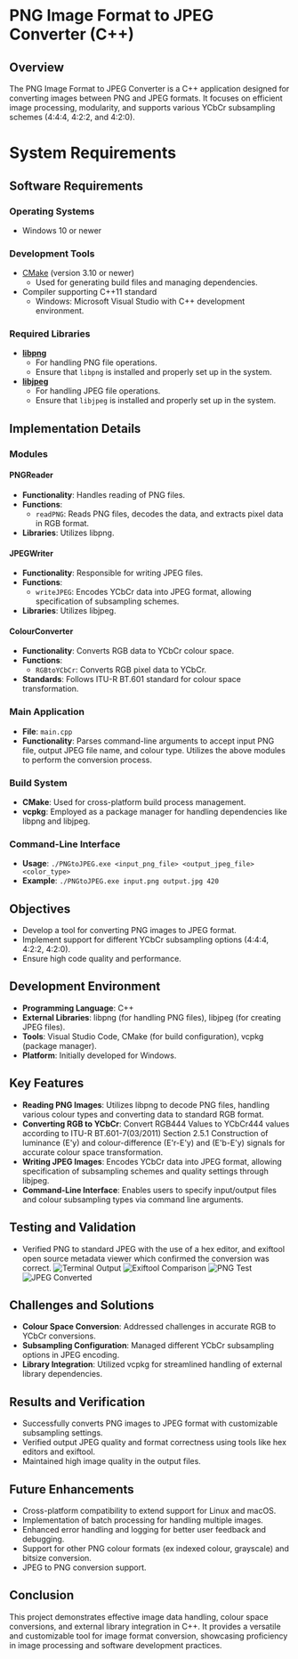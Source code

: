 # PNG Image Format to JPEG Converter (C++)

## Overview
The PNG Image Format to JPEG Converter is a C++ application designed for converting images between PNG and JPEG formats. It focuses on efficient image processing, modularity, and supports various YCbCr subsampling schemes (4:4:4, 4:2:2, and 4:2:0).

# System Requirements

## Software Requirements

### Operating Systems
- Windows 10 or newer

### Development Tools
- [CMake](https://cmake.org/download/) (version 3.10 or newer)
  - Used for generating build files and managing dependencies.
- Compiler supporting C++11 standard
  - Windows: Microsoft Visual Studio with C++ development environment.

### Required Libraries
- **[libpng](http://www.libpng.org/pub/png/libpng.html)**
  - For handling PNG file operations.
  - Ensure that `libpng` is installed and properly set up in the system.
- **[libjpeg](http://libjpeg.sourceforge.net/)**
  - For handling JPEG file operations.
  - Ensure that `libjpeg` is installed and properly set up in the system.

## Implementation Details

### Modules

#### PNGReader
- **Functionality**: Handles reading of PNG files.
- **Functions**:
  - `readPNG`: Reads PNG files, decodes the data, and extracts pixel data in RGB format.
- **Libraries**: Utilizes libpng.

#### JPEGWriter
- **Functionality**: Responsible for writing JPEG files.
- **Functions**:
  - `writeJPEG`: Encodes YCbCr data into JPEG format, allowing specification of subsampling schemes.
- **Libraries**: Utilizes libjpeg.

#### ColourConverter
- **Functionality**: Converts RGB data to YCbCr colour space.
- **Functions**:
  - `RGBtoYCbCr`: Converts RGB pixel data to YCbCr.
- **Standards**: Follows ITU-R BT.601 standard for colour space transformation.

### Main Application
- **File**: `main.cpp`
- **Functionality**: Parses command-line arguments to accept input PNG file, output JPEG file name, and colour type. Utilizes the above modules to perform the conversion process.

### Build System
- **CMake**: Used for cross-platform build process management.
- **vcpkg**: Employed as a package manager for handling dependencies like libpng and libjpeg.

### Command-Line Interface
- **Usage**: `./PNGtoJPEG.exe <input_png_file> <output_jpeg_file> <color_type>`
- **Example**: `./PNGtoJPEG.exe input.png output.jpg 420`

## Objectives
- Develop a tool for converting PNG images to JPEG format.
- Implement support for different YCbCr subsampling options (4:4:4, 4:2:2, 4:2:0).
- Ensure high code quality and performance.

## Development Environment
- **Programming Language**: C++
- **External Libraries**: libpng (for handling PNG files), libjpeg (for creating JPEG files).
- **Tools**: Visual Studio Code, CMake (for build configuration), vcpkg (package manager).
- **Platform**: Initially developed for Windows.

## Key Features
- **Reading PNG Images**: Utilizes libpng to decode PNG files, handling various colour types and converting data to standard RGB format.
- **Converting RGB to YCbCr**: Convert RGB444 Values to YCbCr444 values according to ITU-R BT.601-7(03/2011) Section 2.5.1 Construction of luminance (E'y) and colour-difference (E'r-E'y) and (E'b-E'y) signals for accurate colour space transformation.
- **Writing JPEG Images**: Encodes YCbCr data into JPEG format, allowing specification of subsampling schemes and quality settings through libjpeg.
- **Command-Line Interface**: Enables users to specify input/output files and colour subsampling types via command line arguments.

## Testing and Validation
- Verified PNG to standard JPEG with the use of a hex editor, and exiftool open source metadata viewer which confirmed the conversion was correct.
![Terminal Output](./images/terminaloutput.png)
![Exiftool Comparison](./images/exiftoolcomparison.png)
![PNG Test](./images/PNGTest.png)
![JPEG Converted](./images/jpegConverted.png)


## Challenges and Solutions
- **Colour Space Conversion**: Addressed challenges in accurate RGB to YCbCr conversions.
- **Subsampling Configuration**: Managed different YCbCr subsampling options in JPEG encoding.
- **Library Integration**: Utilized vcpkg for streamlined handling of external library dependencies.

## Results and Verification
- Successfully converts PNG images to JPEG format with customizable subsampling settings.
- Verified output JPEG quality and format correctness using tools like hex editors and exiftool.
- Maintained high image quality in the output files.

## Future Enhancements
- Cross-platform compatibility to extend support for Linux and macOS.
- Implementation of batch processing for handling multiple images.
- Enhanced error handling and logging for better user feedback and debugging.
- Support for other PNG colour formats (ex indexed colour, grayscale) and bitsize conversion.
- JPEG to PNG conversion support.

## Conclusion
This project demonstrates effective image data handling, colour space conversions, and external library integration in C++. It provides a versatile and customizable tool for image format conversion, showcasing proficiency in image processing and software development practices.


